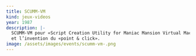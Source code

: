 ```yaml
---
title: SCUMM-VM
kind: jeux-videos
year: 1987
description: |-
  SCUMM-VM pour «Script Creation Utility for Maniac Mansion Virtual Machine»\
  et l’invention du «point & click».
image: /assets/images/events/scumm-vm-.png
---
```

